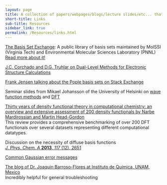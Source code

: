 ```yaml
---
layout: page
title: A collection of papers/webpages/blogs/lecture slides/etc... that I've amassed over the years
short-title: Links
sub-title: Resources
sidebar_link: true
permalink: /Resources/links.html
---
```


[The Basis Set Exchange](https://www.basissetexchange.org/): A public library of basis sets  maintained by MolSSI (Virginia Tech) and Environmental Molecular Sciences Laboratory (PNNL)  
[Read more about it!](https://doi.org/10.1021/acs.jcim.9b00725)  

[J.C. Corchado and D.G. Truhlar on Dual-Level Methods for Electronic Structure Calculations](https://comp.chem.umn.edu/Truhlar/docs/C63.pdf)  

[Frank Jensen talking about the Pople basis sets on Stack Exchange](https://mattermodeling.stackexchange.com/questions/318/approximate-equivalence-table-between-poples-basis-sets-and-jensens-dft-optimi)  

Seminar slides from Mikael Johansson of the University of Helsinki on [wave function methods](https://events.prace-ri.eu/event/674/attachments/618/902/QC-lectures.pdf) and [DFT](https://events.prace-ri.eu/event/674/attachments/618/903/DFT-lectures.pdf)  

[Thirty years of density functional theory in computational chemistry: an overview and extensive assessment of 200 density functionals by Narbe Mardirossian and Martin Head-Gordon](https://doi.org/10.1080/00268976.2017.1333644)  
This review provides a comprehensive benchmarking of over 200 DFT functionals over several datasets representing different computational datatypes.  

Discussion on the necessity of diffuse basis functions  
[*J. Phys. Chem. A* **2013**, *117* (12), 2651](https://pubs.acs.org/doi/10.1021/jp312755z)  

[Common Gaussian error messages](https://docs.computecanada.ca/wiki/Gaussian_error_messages)  

[The blog of Dr. Joaquin Barroso-Flores at Instituto de Química, UNAM, Mexico](https://joaquinbarroso.com/)  
Incredibly helpful for general troubleshooting  
